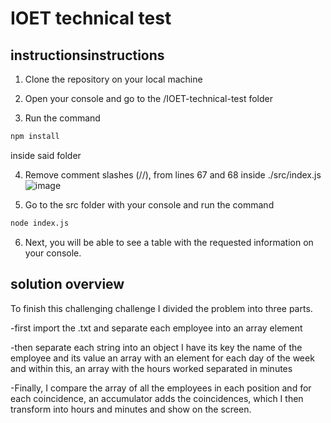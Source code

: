 # IOET technical test

## instructionsinstructions
1. Clone the repository on your local machine

2. Open your console and go to the /IOET-technical-test folder

3. Run the command 
```bash
npm install
``` 
inside said folder

4. Remove comment slashes (//),
from lines 67 and 68 inside ./src/index.js
![image](https://user-images.githubusercontent.com/70674906/150670955-b9eabdc5-a6c3-42ce-9fbd-69a1d712d4d7.png)

5. Go to the src folder with your console and run the command
```bash
node index.js
``` 

6. Next, you will be able to see a table with the requested information on your console.



## solution overview

To finish this challenging challenge I divided the problem into three parts.

-first import the .txt and separate each employee into an array element

-then separate each string into an object I have its key the name of the employee and its value an array with an element for each day of the week and within this, an array with the hours worked separated in minutes


-Finally, I compare the array of all the employees in each position and for each coincidence, an accumulator adds the coincidences, which I then transform into hours and minutes and show on the screen.







